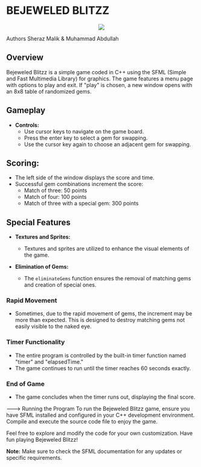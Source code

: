 # BEJEWELED BLITZZ

<div align="center">
  <img src="https://img.shields.io/badge/CPP-8A23B3?style=for-the-badge&logo=cplusplus"/>
</div>


Authors
Sheraz Malik & Muhammad Abdullah

## Overview
Bejeweled Blitzz is a simple game coded in C++ using the SFML (Simple and Fast Multimedia Library) for graphics. The game features a menu page with options to play and exit. If "play" is chosen, a new window opens with an 8x8 table of randomized gems.

## Gameplay
- **Controls:**
  - Use cursor keys to navigate on the game board.
  - Press the enter key to select a gem for swapping.
  - Use the cursor key again to choose an adjacent gem for swapping.

## **Scoring:**
  - The left side of the window displays the score and time.
  - Successful gem combinations increment the score:
    - Match of three: 50 points
    - Match of four: 100 points
    - Match of three with a special gem: 300 points

## Special Features
- **Textures and Sprites:**
  - Textures and sprites are utilized to enhance the visual elements of the game.

- **Elimination of Gems:**
  - The `eliminateGems` function ensures the removal of matching gems and creation of special ones.

### Rapid Movement
- Sometimes, due to the rapid movement of gems, the increment may be more than expected. This is designed to destroy matching gems not easily visible to the naked eye.

### Timer Functionality
- The entire program is controlled by the built-in timer function named "timer" and "elapsedTime."
- The game continues to run until the timer reaches 60 seconds exactly.

### End of Game
- The game concludes when the timer runs out, displaying the final score.

---> Running the Program
To run the Bejeweled Blitzz game, ensure you have SFML installed and configured in your C++ development environment. Compile and execute the source code file to enjoy the game.

Feel free to explore and modify the code for your own customization. Have fun playing Bejeweled Blitzz!

**Note:** Make sure to check the SFML documentation for any updates or specific requirements.